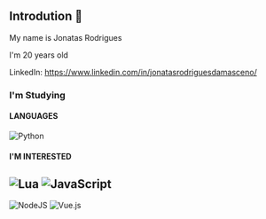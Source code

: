 ## Introdution 👋

My name is Jonatas Rodrigues

I'm 20 years old

LinkedIn: https://www.linkedin.com/in/jonatasrodriguesdamasceno/

### I'm Studying

#### LANGUAGES

![Python](https://img.shields.io/badge/Python-FFD43B?style=for-the-badge&logo=python&logoColor=blue)


#### I'M INTERESTED 


![Lua](https://img.shields.io/badge/lua-%232C2D72.svg?style=for-the-badge&logo=lua&logoColor=white)
![JavaScript](https://img.shields.io/badge/JavaScript-323330?style=for-the-badge&logo=javascript&logoColor=F7DF1E)
-
![NodeJS](https://img.shields.io/badge/node.js-6DA55F?style=for-the-badge&logo=node.js&logoColor=white)
![Vue.js](https://img.shields.io/badge/vuejs-%2335495e.svg?style=for-the-badge&logo=vuedotjs&logoColor=%234FC08D)

